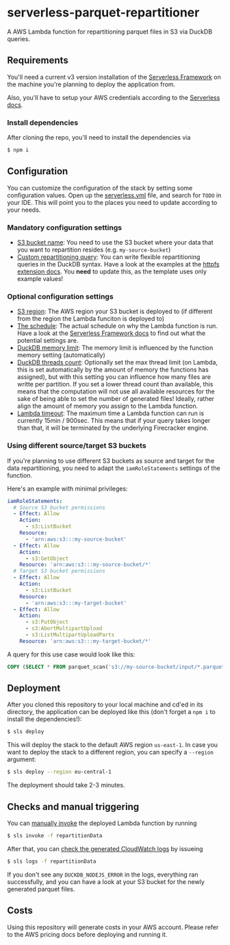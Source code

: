 # serverless-parquet-repartitioner
A AWS Lambda function for repartitioning parquet files in S3 via DuckDB queries.

## Requirements
You'll need a current v3 version installation of the [Serverless Framework](https://serverless.com) on the machine you're planning to deploy the application from.

Also, you'll have to setup your AWS credentials according to the [Serverless docs](https://www.serverless.com/framework/docs/providers/aws/guide/credentials/).

### Install dependencies
After cloning the repo, you'll need to install the dependencies via

```bash
$ npm i
```

## Configuration
You can customize the configuration of the stack by setting some configuration values. Open up the [serverless.yml](serverless.yml) file, and search for `TODO` in your IDE. This will point you to the places you need to update according to your needs.

### Mandatory configuration settings

* [S3 bucket name](serverless.yml#L18): You need to use the S3 bucket where your data that you want to repartition resides (e.g. `my-source-bucket`)
* [Custom repartitioning query](serverless.yml#L77): You can write flexible repartitioning queries in the DuckDB syntax. Have a look at the examples at the [httpfs extension docs](https://duckdb.org/docs/extensions/httpfs). You **need** to update this, as the template uses only example values!

### Optional configuration settings

* [S3 region](serverless.yml#L79): The AWS region your S3 bucket is deployed to (if different from the region the Lambda funciton is deployed to)
* [The schedule](serverless.yml#L84): The actual schedule on why the Lambda function is run. Have a look at the [Serverless Framework docs](https://www.serverless.com/framework/docs/providers/aws/events/schedule) to find out what the potential settings are.
* [DuckDB memory limit](serverless.yml#L48): The memory limit is influenced by the function memory setting (automatically)
* [DuckDB threads count](serverless.yml#L75): Optionally set the max thread limit (on Lambda, this is set automatically by the amount of memory the functions has assigned), but with this setting you can influence how many files are writte per partition. If you set a lower thread count than available, this means that the computation will not use all available resources for the sake of being able to set the number of generated files! Ideally, rather align the amount of memory you assign to the Lambda function.
* [Lambda timeout](serverless.yml#L50): The maximum time a Lambda function can run is currently 15min / 900sec. This means that if your query takes longer than that, it will be terminated by the underlying Firecracker engine.

### Using different source/target S3 buckets
If you're planning to use different S3 buckets as source and target for the data repartitioning, you need to adapt the `iamRoleStatements` settings of the function.

Here's an example with minimal privileges:

```yaml
iamRoleStatements:
  # Source S3 bucket permissions
  - Effect: Allow
    Action:
      - s3:ListBucket
    Resource:
      - 'arn:aws:s3:::my-source-bucket'
  - Effect: Allow
    Action:
      - s3:GetObject
    Resource: 'arn:aws:s3:::my-source-bucket/*'
  # Target S3 bucket permissions
  - Effect: Allow
    Action:
      - s3:ListBucket
    Resource:
      - 'arn:aws:s3:::my-target-bucket'
  - Effect: Allow
    Action:
      - s3:PutObject
      - s3:AbortMultipartUpload
      - s3:ListMultipartUploadParts
    Resource: 'arn:aws:s3:::my-target-bucket/*'
```

A query for this use case would look like this:

```sql
COPY (SELECT * FROM parquet_scan('s3://my-source-bucket/input/*.parquet', HIVE_PARTITIONING = 1)) TO 's3://my-starget-bucket/output' (FORMAT PARQUET, PARTITION_BY (column1, column2, column3), ALLOW_OVERWRITE TRUE);
```

## Deployment
After you cloned this repository to your local machine and cd'ed in its directory, the application can be deployed like this (don't forget a `npm i` to install the dependencies!):

```bash
$ sls deploy
```

This will deploy the stack to the default AWS region `us-east-1`. In case you want to deploy the stack to a different region, you can specify a `--region` argument:

```bash
$ sls deploy --region eu-central-1
```

The deployment should take 2-3 minutes.

## Checks and manual triggering
You can [manually invoke](https://www.serverless.com/framework/docs/providers/aws/cli-reference/invoke) the deployed Lambda function by running

```bash
$ sls invoke -f repartitionData
```

After that, you can [check the generated CloudWatch logs](https://www.serverless.com/framework/docs/providers/aws/cli-reference/logs) by issueing

```bash
$ sls logs -f repartitionData
```

If you don't see any `DUCKDB_NODEJS_ERROR` in the logs, everything ran successfully, and you can have a look at your S3 bucket for the newly generated parquet files.

## Costs
Using this repository will generate costs in your AWS account. Please refer to the AWS pricing docs before deploying and running it.
